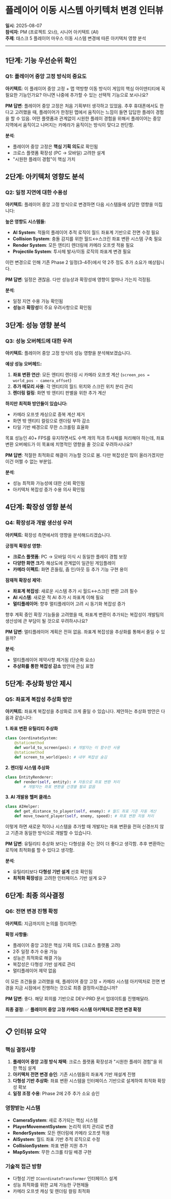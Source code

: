 # 플레이어 이동 시스템 아키텍처 변경 인터뷰

**일시**: 2025-08-07  
**참석자**: PM (프로젝트 오너), 시니어 아키텍트 (AI)  
**주제**: 태스크 5 플레이어 마우스 이동 시스템 변경에 따른 아키텍처 영향 분석

---

## 1단계: 기능 우선순위 확인

### Q1: 플레이어 중앙 고정 방식의 중요도

**아키텍트**: 이 플레이어 중앙 고정 + 맵 역방향 이동 방식이 게임의 핵심 아이덴티티에 꼭 필요한 기능인가요? 아니면 나중에 추가할 수 있는 선택적 기능으로 보시나요?

**PM 답변**: 플레이어 중앙 고정은 처음 기획부터 생각하고 있었음. 추후 휴대폰에서도 한다고 고려했을 때, 플레이어가 한정된 맵에서 움직이는 느낌이 들면 답답한 플레이 경험을 할 수 있음. 어떤 플랫폼과 관계없이 시원한 플레이 경험을 위해서 플레이어는 중앙 지역에서 움직이고 나머지는 카메라가 움직이는 방식이 맞다고 판단함.

**분석**:

- 플레이어 중앙 고정은 **핵심 기획 의도**로 확인됨
- 크로스 플랫폼 확장성 (PC → 모바일) 고려한 설계
- "시원한 플레이 경험"이 핵심 가치

## 2단계: 아키텍처 영향도 분석

### Q2: 일정 지연에 대한 수용성

**아키텍트**: 플레이어 중앙 고정 방식으로 변경하면 다음 시스템들에 상당한 영향을 미칩니다:

**높은 영향도 시스템들:**
- **AI System**: 적들의 플레이어 추적 로직이 월드 좌표계 기반으로 전면 수정 필요
- **Collision System**: 충돌 감지를 위한 월드↔스크린 좌표 변환 시스템 구축 필요  
- **Render System**: 모든 엔티티 렌더링에 카메라 오프셋 적용 필요
- **Projectile System**: 투사체 발사/이동 로직의 좌표계 변경 필요

이런 변경으로 인해 기존 Phase 2 일정(3-4주)에서 약 2주 정도 추가 소요가 예상됩니다.

**PM 답변**: 일정은 괜찮음. 다만 성능상과 확장성에 영향이 얼마나 가는지 걱정됨.

**분석**:

- 일정 지연 수용 가능 확인됨
- **성능**과 **확장성**이 주요 우려사항으로 확인됨

## 3단계: 성능 영향 분석

### Q3: 성능 오버헤드에 대한 우려

**아키텍트**: 플레이어 중앙 고정 방식의 성능 영향을 분석해보겠습니다.

**예상 성능 오버헤드:**

1. **좌표 변환 연산**: 모든 엔티티 렌더링 시 카메라 오프셋 계산 (`screen_pos = world_pos - camera_offset`)
2. **추가 메모리 사용**: 각 엔티티의 월드 위치와 스크린 위치 분리 관리  
3. **렌더링 컬링**: 화면 밖 엔티티 판별을 위한 추가 계산

**하지만 최적화 방안들이 있습니다:**

- 카메라 오프셋 캐싱으로 중복 계산 제거
- 화면 밖 엔티티 컬링으로 렌더링 부하 감소  
- 타일 기반 배경으로 무한 스크롤링 효율화

목표 성능인 40+ FPS를 유지하면서도 수백 개의 적과 투사체를 처리해야 하는데, 좌표 변환 오버헤드가 이 목표에 치명적인 영향을 줄 것으로 우려하시나요?

**PM 답변**: 적절한 최적화로 해결이 가능할 것으로 봄. 다만 복잡성은 많이 올라가겠지만 이건 어쩔 수 없는 부분임.

**분석**:

- 성능 최적화 가능성에 대한 신뢰 확인됨
- 아키텍처 복잡성 증가 수용 의사 확인됨

## 4단계: 확장성 영향 분석

### Q4: 확장성과 개발 생산성 우려

**아키텍트**: 확장성 측면에서의 영향을 분석해드리겠습니다.

**긍정적 확장성 영향:**
- **크로스 플랫폼**: PC → 모바일 이식 시 동일한 플레이 경험 보장
- **다양한 화면 크기**: 해상도에 관계없이 일관된 게임플레이
- **카메라 이펙트**: 화면 흔들림, 줌 인/아웃 등 추가 기능 구현 용이

**잠재적 확장성 제약:**
- **좌표계 복잡성**: 새로운 시스템 추가 시 월드↔스크린 변환 고려 필수
- **AI 시스템**: 새로운 적 AI 추가 시 좌표계 이해 필요
- **멀티플레이어**: 향후 멀티플레이어 고려 시 동기화 복잡성 증가

향후 계획 중인 확장 기능들을 고려했을 때, 좌표계 변환이 추가되는 복잡성이 개발팀의 생산성에 큰 부담이 될 것으로 우려하시나요?

**PM 답변**: 멀티플레이어 계획은 전혀 없음. 좌표계 복잡성을 추상화를 통해서 줄일 수 있을까?

**분석**:

- 멀티플레이어 제약사항 제거됨 (단순화 요소)
- **추상화를 통한 복잡성 감소** 방안에 관심 표명

## 5단계: 추상화 방안 제시

### Q5: 좌표계 복잡성 추상화 방안

**아키텍트**: 좌표계 복잡성을 추상화로 크게 줄일 수 있습니다. 제안하는 추상화 방안은 다음과 같습니다:

**1. 좌표 변환 유틸리티 추상화**

```python
class CoordinateSystem:
    @staticmethod
    def world_to_screen(pos): # 개발자는 이 함수만 사용
    @staticmethod  
    def screen_to_world(pos): # 내부 복잡성 숨김
```

**2. 렌더링 시스템 추상화**

```python  
class EntityRenderer:
    def render(self, entity): # 자동으로 좌표 변환 처리
        # 개발자는 좌표 변환을 신경쓸 필요 없음
```

**3. AI 개발용 헬퍼 클래스**

```python
class AIHelper:
    def get_distance_to_player(self, enemy): # 월드 좌표 기준 자동 계산
    def move_toward_player(self, enemy, speed): # 좌표 변환 자동 처리
```

이렇게 하면 새로운 적이나 시스템을 추가할 때 개발자는 좌표 변환을 전혀 신경쓰지 않고 기존과 동일한 방식으로 개발할 수 있습니다.

**PM 답변**: 유틸리티 추상화 보다는 다형성을 주는 것이 더 좋다고 생각함. 추후 변환하는 로직에 최적화를 할 수 있다고 생각함.

**분석**:

- 유틸리티보다 **다형성 기반 설계** 선호 확인됨
- **최적화 확장성**을 고려한 인터페이스 기반 설계 요구

## 6단계: 최종 의사결정

### Q6: 전면 변경 진행 확정

**아키텍트**: 지금까지의 논의를 정리하면:

**확정 사항들:**
- 플레이어 중앙 고정은 핵심 기획 의도 (크로스 플랫폼 고려)
- 2주 일정 추가 수용 가능
- 성능은 최적화로 해결 가능
- 복잡성은 다형성 기반 설계로 관리
- 멀티플레이어 제약 없음

이 모든 조건들을 고려했을 때, 플레이어 중앙 고정 + 카메라 시스템 아키텍처로 전면 변경을 지금 시점에서 진행하는 것으로 최종 결정하시겠습니까?

**PM 답변**: 좋다. 해당 회의를 기반으로 DEV-PRD 문서 업데이트를 진행해달라.

**최종 결정**: ✅ **플레이어 중앙 고정 카메라 시스템 아키텍처로 전면 변경 확정**

---

## 📋 인터뷰 요약

### 핵심 결정사항
1. **플레이어 중앙 고정 방식 채택**: 크로스 플랫폼 확장성과 "시원한 플레이 경험"을 위한 핵심 설계
2. **아키텍처 전면 변경 승인**: 기존 시스템들의 좌표계 기반 재설계 진행
3. **다형성 기반 추상화**: 좌표 변환 시스템을 인터페이스 기반으로 설계하여 최적화 확장성 확보
4. **일정 조정 수용**: Phase 2에 2주 추가 소요 승인

### 영향받는 시스템
- **CameraSystem**: 새로 추가되는 핵심 시스템
- **PlayerMovementSystem**: 논리적 위치 관리로 변경
- **RenderSystem**: 모든 렌더링에 카메라 오프셋 적용
- **AISystem**: 월드 좌표 기반 추적 로직으로 수정
- **CollisionSystem**: 좌표 변환 지원 추가
- **MapSystem**: 무한 스크롤 타일 배경 구현

### 기술적 접근 방향
- 다형성 기반 `ICoordinateTransformer` 인터페이스 설계
- 성능 최적화를 위한 교체 가능한 구현체들
- 카메라 오프셋 캐싱 및 렌더링 컬링 최적화
